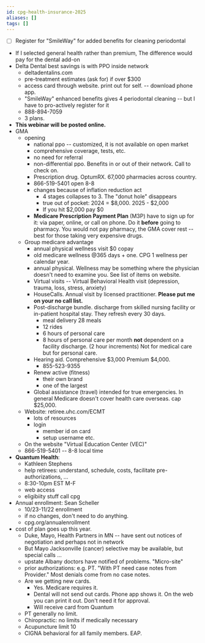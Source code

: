 ```yaml
---
id: cpg-health-insurance-2025
aliases: []
tags: []
---
```


- [ ] Register for "SmileWay" for added benefits for cleaning periodontal
- If I selected general health rather than premium, The difference would pay for the dental add-on
- Delta Dental best savings is with PPO inside network
  - deltadentalins.com
  - pre-treatment estimates (ask for) if over $300
  - access card through website. print out for self. -- download phone app.
  - "SmileWay" enhanced benefits gives 4 periodontal cleaning -- but I have to pro-actively register for it
  - 888-894-7059
  - 3 plans.
- **This webinar will be posted online.**
- GMA
  - opening
    - national ppo -- customized, it is not available on open market
    - comprehensive coverage, tests, etc.
    - no need for referral
    - non-differential ppo. Benefits in or out of their network. Call to check on.
    - Prescription drug. OptumRX. 67,000 pharmacies across country.
    - 866-519-5401 open 8-8
    - changes because of inflation reduction act
      - 4 stages collapses to 3. The "donut hole" disappears
      - true out of pocket: 2024 = $8,000. 2025 - $2,000
      - If you hit $2,000 pay $0
    - **Medicare Prescription Payment Plan** (M3P) have to sign up for it: via paper, online, or call on phone. Do it **before** going to pharmacy. You would not pay pharmacy, the GMA cover rest -- best for those taking very expensive drugs.
  - Group medicare advantage
    - annual physical wellness visit $0 copay
    - old medicare wellness @365 days + one. CPG 1 wellness per calendar year.
    - annual physical. Wellness may be something where the physician doesn't need to examine you. See list of items on website.
    - Virtual visits -- Virtual Behavioral Health visit (depression, trauma, loss, stress, anxiety)
    - HouseCalls. Annual visit by licensed practitioner. **Please put me on your no call list.**
    - Post-discharge bundle. discharge from skilled nursing facility or in-patient hospital stay. They refresh every 30 days.
      - meal delivery 28 meals
      - 12 rides
      - 6 hours of personal care
      - 8 hours of personal care per month **not** dependent on a facility discharge. (2 hour increments) Not for medical care but for personal care.
    - Hearing aid. Comprehensive $3,000 Premium $4,000.
      - 855-523-9355
    - Renew active (fitness)
      - their own brand
      - one of the largest
    - Global assistance (travel) intended for true emergencies. In general Medicare doesn't cover health care overseas. cap $25,000.
  - Website: retiree.uhc.com/ECMT
    - lots of resources
    - login
      - member id on card
      - setup username etc.
  - On the website "Virtual Education Center (VEC)"
  - 866-519-5401 -- 8-8 local time
- **Quantum Health**:
  - Kathleen Stephens
  - help retirees: understand, schedule, costs, facilitate pre-authorizations, ...
  - 8:30-10pm EST M-F
  - web access
  - eligibiity stuff call cpg
- Annual enrollment: Sean Scheller
  - 10/23-11/22 enrollment
  - if no changes, don't need to do anything.
  - cpg.org/annualenrollment
- cost of plan goes up this year.
  - Duke, Mayo, Health Partners in MN -- have sent out notices of negotiation and perhaps not in network
  - But Mayo Jacksonville (cancer) selective may be available, but special calls ...
  - upstate Albany doctors have notified of problems. "Micro-site"
  - prior authorizations: e.g. PT. "With PT need case notes from Provider." Most denials come from no case notes.
  - Are we getting new cards.
    - Yes. Medicare requires it.
    - Dental will not send out cards. Phone app shows it. On the web you can print it out. Don't need it for approval.
    - Will receive card from Quantum
  - PT generally no limit.
  - Chiropractic: no limits if medically necessary
  - Acupuncture limit 10
  - CIGNA behavioral for all family members. EAP.

